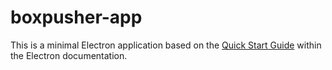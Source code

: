 # boxpusher-app

This is a minimal Electron application based on the [Quick Start Guide](http://electron.atom.io/docs/latest/tutorial/quick-start) within the Electron documentation.